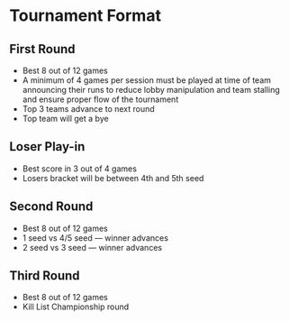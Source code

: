 # Tournament Format

## First Round

- Best 8 out of 12 games
- A minimum of 4 games per session must be played at time of team announcing their runs to reduce lobby manipulation and team stalling and ensure proper flow of the tournament
- Top 3 teams advance to next round
- Top team will get a bye

## Loser Play-in

- Best score in 3 out of 4 games
- Losers bracket will be between 4th and 5th seed

## Second Round

- Best 8 out of 12 games
- 1 seed vs 4/5 seed — winner advances 
- 2 seed vs 3 seed — winner advances 

## Third Round

- Best 8 out of 12 games
- Kill List Championship round 
